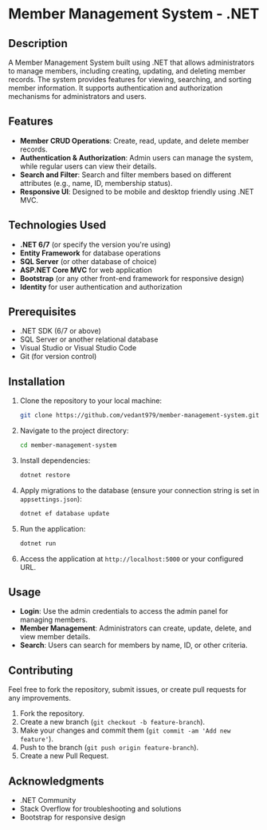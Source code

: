 # Member Management System - .NET

## Description
A Member Management System built using .NET that allows administrators to manage members, including creating, updating, and deleting member records. The system provides features for viewing, searching, and sorting member information. It supports authentication and authorization mechanisms for administrators and users.

## Features
- **Member CRUD Operations**: Create, read, update, and delete member records.
- **Authentication & Authorization**: Admin users can manage the system, while regular users can view their details.
- **Search and Filter**: Search and filter members based on different attributes (e.g., name, ID, membership status).
- **Responsive UI**: Designed to be mobile and desktop friendly using .NET MVC.

## Technologies Used
- **.NET 6/7** (or specify the version you're using)
- **Entity Framework** for database operations
- **SQL Server** (or other database of choice)
- **ASP.NET Core MVC** for web application
- **Bootstrap** (or any other front-end framework for responsive design)
- **Identity** for user authentication and authorization

## Prerequisites
- .NET SDK (6/7 or above)
- SQL Server or another relational database
- Visual Studio or Visual Studio Code
- Git (for version control)

## Installation

1. Clone the repository to your local machine:
    ```bash
    git clone https://github.com/vedant979/member-management-system.git
    ```

2. Navigate to the project directory:
    ```bash
    cd member-management-system
    ```

3. Install dependencies:
    ```bash
    dotnet restore
    ```

4. Apply migrations to the database (ensure your connection string is set in `appsettings.json`):
    ```bash
    dotnet ef database update
    ```

5. Run the application:
    ```bash
    dotnet run
    ```

6. Access the application at `http://localhost:5000` or your configured URL.

## Usage
- **Login**: Use the admin credentials to access the admin panel for managing members.
- **Member Management**: Administrators can create, update, delete, and view member details.
- **Search**: Users can search for members by name, ID, or other criteria.

## Contributing
Feel free to fork the repository, submit issues, or create pull requests for any improvements.

1. Fork the repository.
2. Create a new branch (`git checkout -b feature-branch`).
3. Make your changes and commit them (`git commit -am 'Add new feature'`).
4. Push to the branch (`git push origin feature-branch`).
5. Create a new Pull Request.


## Acknowledgments
- .NET Community
- Stack Overflow for troubleshooting and solutions
- Bootstrap for responsive design

